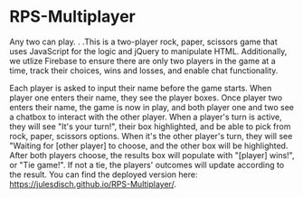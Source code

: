 # RPS-Multiplayer
Any two can play. . .This is a two-player rock, paper, scissors game that uses JavaScript for the logic and jQuery to manipulate HTML. Additionally, we utlize Firebase to ensure there are only two players in the game at a time, track their choices, wins and losses, and enable chat functionality.

Each player is asked to input their name before the game starts.
When player one enters their name, they see the player boxes.
Once player two enters their name, the game is now in play, and both player one and two see a chatbox to interact with the other player.
When a player's turn is active, they will see "It's your turn!", their box highlighted, and be able to pick from rock, paper, scissors options.
When it's the other player's turn, they will see "Waiting for [other player] to choose, and the other box will be highlighted.
After both players choose, the results box will populate with "[player] wins!", or "Tie game!".
If not a tie, the players' outcomes will update according to the result.
You can find the deployed version here:
https://julesdisch.github.io/RPS-Multiplayer/.

